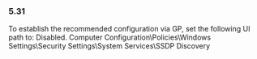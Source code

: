
### 5.31  
To establish the recommended configuration via GP, set the following UI path to: Disabled. 
Computer Configuration\Policies\Windows Settings\Security Settings\System 
Services\SSDP Discovery 
